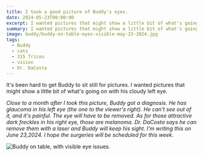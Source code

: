 ```yaml
---
title: I took a good picture of Buddy's eyes.
date: 2024-05-23T00:00:00
excerpt: I wanted pictures that might show a little bit of what's going on with his cloudy left eye.
summary: I wanted pictures that might show a little bit of what's going on with his cloudy left eye.
image: buddy/buddy-on-table-eyes-visible-may-23-2024.jpg
tags:
  - Buddy
  - cats
  - 315 Tricou
  - vision
  - Dr. DaCosta
---
```


It's been hard to get Buddy to sit still for pictures. I wanted pictures that might show a little bit of what's going on with his cloudy left eye.

_Close to a month after I took this picture, Buddy got a diagnosis. He has glaucoma in his left eye (the one to the viewer's right). He can't see out of it, and it's painful. The eye will have to be removed. As for those attractive dark freckles in his right eye, those are melanoma. Dr. DaCosta says he can remove them with a laser and Buddy will keep his sight. I'm writing this on June 23,2024. I hope the surgeries will be scheduled for this week._

![Buddy on table, with visible eye issues.](/static/img/buddy/buddy-on-table-eyes-visible-may-23-2024.jpg)


  